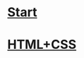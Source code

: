 # [Start](https://github.com/Dead-TR/-tch/blob/main/Start/index.md)
# [HTML+CSS](https://github.com/Dead-TR/style-guides](https://github.com/Dead-TR/-tch/blob/main/html/index.md)https://github.com/Dead-TR/-tch/blob/main/html/index.md)
# []()

